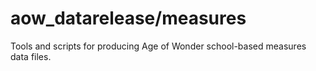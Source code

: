 # aow_datarelease/measures
Tools and scripts for producing Age of Wonder school-based measures data files.
